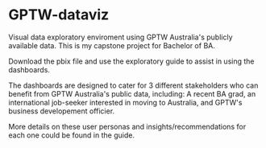 # GPTW-dataviz
Visual data exploratory enviroment using GPTW Australia's publicly available data.
This is my capstone project for Bachelor of BA.

Download the pbix file and use the exploratory guide to assist in using the dashboards.

The dashboards are designed to cater for 3 different stakeholders who can benefit from GPTW Australia's public data, including: A recent BA grad, an international job-seeker interested in moving to Australia, and GPTW's business developement officier.

More details on these user personas and insights/recommendations for each one could be found in the guide.

